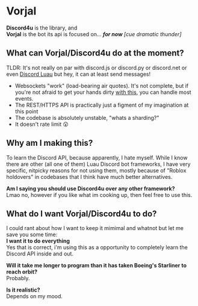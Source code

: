 # Vorjal

**Discord4u** is the library, and </br>
**Vorjal** is the bot its api is focused on... ***for now*** *[cue dramatic thunder]*

## What can Vorjal/Discord4u do at the moment?
TLDR: It's not really on par with discord.js or discord.py or discord.net or even [Discord Luau](https://github.com/DiscordLuau/discord-luau) but hey, it can at least send messages!
- Websockets "work" (load-bearing air quotes). It's not complete, but if you're not afraid to get your hands dirty [with this](https://discord.com/developers/docs/topics/gateway-events), you can handle most events.
- The REST/HTTPS API is practically just a figment of my imagination at this point
- The codebase is absolutely unstable, "whats a sharding?"
- It doesn't rate limit 😲

## Why am I making this?
To learn the Discord API, because apparently, I hate myself. While I know there are other (all one of them) Luau Discord bot frameworks, I have very specific, nitpicky reasons for not using them, mostly because of "Roblox holdovers" in codebases that I think have much better alternatives.

**Am I saying you should use Discord4u over any other framework?**</br>Lmao no, however if you like what im cooking up, then feel free to use this.

## What do I want Vorjal/Discord4u to do?
I could rant about how I want to keep it mimimal and whatnot but let me save you some time: </br>
**I want it to do everything** </br>
Yes that is correct, i'm using this as a opportunity to completely learn the Discord API inside and out.

**Will it take me longer to program than it has taken Boeing's Starliner to reach orbit?** </br>Probably.

**Is it realistic?** </br>Depends on my mood.
